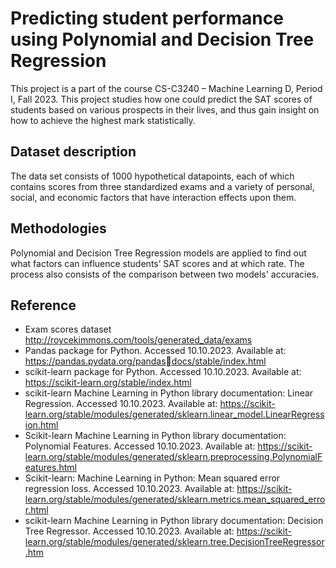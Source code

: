 # Predicting student performance using Polynomial and Decision Tree Regression
This project is a part of the course CS-C3240 – Machine Learning D, Period I, Fall 2023. This project studies how one could predict the SAT scores of students based on various prospects in their lives, and thus gain insight on how to achieve the highest mark statistically.

## Dataset description

The data set consists of 1000 hypothetical datapoints, each of which contains scores from three standardized exams and a variety of personal, social, and economic factors that have interaction effects upon them. 

## Methodologies

Polynomial and Decision Tree Regression models are applied to find out what factors can influence students’ SAT scores and at which rate. The process also consists of the comparison between two models' accuracies.

## Reference

- Exam scores dataset http://roycekimmons.com/tools/generated_data/exams
- Pandas package for Python. Accessed 10.10.2023.
  Available at: https://pandas.pydata.org/pandasdocs/stable/index.html
- scikit-learn package for Python. Accessed 10.10.2023.
  Available at: https://scikit-learn.org/stable/index.html
- scikit-learn Machine Learning in Python library documentation: Linear Regression. Accessed 10.10.2023.
  Available at: https://scikit-learn.org/stable/modules/generated/sklearn.linear_model.LinearRegression.html
- Scikit-learn Machine Learning in Python library documentation: Polynomial Features. Accessed 10.10.2023.
  Available at: https://scikit-learn.org/stable/modules/generated/sklearn.preprocessing.PolynomialFeatures.html
- Scikit-learn: Machine Learning in Python: Mean squared error regression loss. Accessed 10.10.2023.
  Available at: https://scikit-learn.org/stable/modules/generated/sklearn.metrics.mean_squared_error.html
- scikit-learn Machine Learning in Python library documentation: Decision Tree Regressor. Accessed 10.10.2023.
  Available at: https://scikit-learn.org/stable/modules/generated/sklearn.tree.DecisionTreeRegressor.htm
